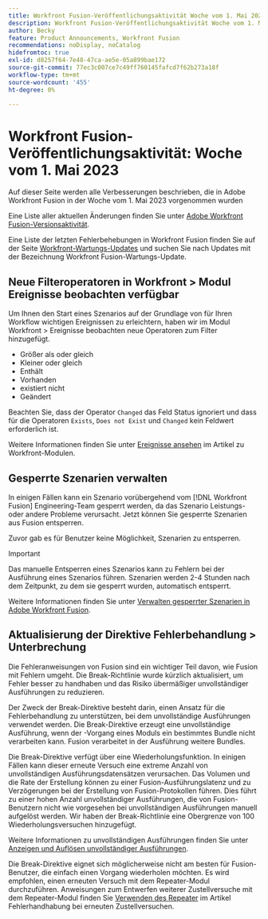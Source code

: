 ```yaml
---
title: Workfront Fusion-Veröffentlichungsaktivität Woche vom 1. Mai 2023
description: Workfront Fusion-Veröffentlichungsaktivität Woche vom 1. Mai 2023
author: Becky
feature: Product Announcements, Workfront Fusion
recommendations: noDisplay, noCatalog
hidefromtoc: true
exl-id: d8257f64-7e48-47ca-ae5e-05a899bae172
source-git-commit: 77ec3c007ce7c49ff760145fafcd7f62b273a18f
workflow-type: tm+mt
source-wordcount: '455'
ht-degree: 0%

---
```


# Workfront Fusion-Veröffentlichungsaktivität: Woche vom 1. Mai 2023

Auf dieser Seite werden alle Verbesserungen beschrieben, die in Adobe Workfront Fusion in der Woche vom 1. Mai 2023 vorgenommen wurden

Eine Liste aller aktuellen Änderungen finden Sie unter [Adobe Workfront Fusion-Versionsaktivität](/help/workfront-fusion/fusion-product-releases/fusion-release-activity.md).

Eine Liste der letzten Fehlerbehebungen in Workfront Fusion finden Sie auf der Seite [Workfront-Wartungs-Updates](https://experienceleague.adobe.com/docs/workfront-known-issues/releases/current-updates.html?lang=de) und suchen Sie nach Updates mit der Bezeichnung Workfront Fusion-Wartungs-Update.

## Neue Filteroperatoren in Workfront > Modul Ereignisse beobachten verfügbar

Um Ihnen den Start eines Szenarios auf der Grundlage von für Ihren Workflow wichtigen Ereignissen zu erleichtern, haben wir im Modul Workfront > Ereignisse beobachten neue Operatoren zum Filter hinzugefügt.

* Größer als oder gleich
* Kleiner oder gleich
* Enthält
* Vorhanden
* existiert nicht
* Geändert

Beachten Sie, dass der Operator `Changed` das Feld Status ignoriert und dass für die Operatoren `Exists`, `Does not Exist` und `Changed` kein Feldwert erforderlich ist.

Weitere Informationen finden Sie unter [Ereignisse ansehen](/help/workfront-fusion/references/apps-and-modules/adobe-connectors/workfront-modules.md#triggers) im Artikel zu Workfront-Modulen.

## Gesperrte Szenarien verwalten

In einigen Fällen kann ein Szenario vorübergehend vom [!DNL Workfront Fusion] Engineering-Team gesperrt werden, da das Szenario Leistungs- oder andere Probleme verursacht. Jetzt können Sie gesperrte Szenarien aus Fusion entsperren.

Zuvor gab es für Benutzer keine Möglichkeit, Szenarien zu entsperren.

>[!IMPORTANT]
>
>Das manuelle Entsperren eines Szenarios kann zu Fehlern bei der Ausführung eines Szenarios führen. Szenarien werden 2-4 Stunden nach dem Zeitpunkt, zu dem sie gesperrt wurden, automatisch entsperrt.

Weitere Informationen finden Sie unter [Verwalten gesperrter Szenarien in Adobe Workfront Fusion](/help/workfront-fusion/manage-scenarios/view-manage-locked-scenario.md).

## Aktualisierung der Direktive Fehlerbehandlung > Unterbrechung

Die Fehleranweisungen von Fusion sind ein wichtiger Teil davon, wie Fusion mit Fehlern umgeht. Die Break-Richtlinie wurde kürzlich aktualisiert, um Fehler besser zu handhaben und das Risiko übermäßiger unvollständiger Ausführungen zu reduzieren.

Der Zweck der Break-Direktive besteht darin, einen Ansatz für die Fehlerbehandlung zu unterstützen, bei dem unvollständige Ausführungen verwendet werden. Die Break-Direktive erzeugt eine unvollständige Ausführung, wenn der -Vorgang eines Moduls ein bestimmtes Bundle nicht verarbeiten kann. Fusion verarbeitet in der Ausführung weitere Bundles.

Die Break-Direktive verfügt über eine Wiederholungsfunktion. In einigen Fällen kann dieser erneute Versuch eine extreme Anzahl von unvollständigen Ausführungsdatensätzen verursachen. Das Volumen und die Rate der Erstellung können zu einer Fusion-Ausführungslatenz und zu Verzögerungen bei der Erstellung von Fusion-Protokollen führen. Dies führt zu einer hohen Anzahl unvollständiger Ausführungen, die von Fusion-Benutzern nicht wie vorgesehen bei unvollständigen Ausführungen manuell aufgelöst werden. Wir haben der Break-Richtlinie eine Obergrenze von 100 Wiederholungsversuchen hinzugefügt.

Weitere Informationen zu unvollständigen Ausführungen finden Sie unter [Anzeigen und Auflösen unvollständiger Ausführungen](/help/workfront-fusion/manage-scenarios/view-and-resolve-incomplete-executions.md).

Die Break-Direktive eignet sich möglicherweise nicht am besten für Fusion-Benutzer, die einfach einen Vorgang wiederholen möchten. Es wird empfohlen, einen erneuten Versuch mit dem Repeater-Modul durchzuführen. Anweisungen zum Entwerfen weiterer Zustellversuche mit dem Repeater-Modul finden Sie [Verwenden des Repeater](/help/workfront-fusion/create-scenarios/config-error-handling/retry.md#use-the-repeater-module) im Artikel Fehlerhandhabung bei erneuten Zustellversuchen.
